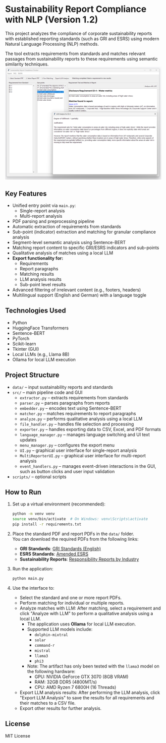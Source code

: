 # Sustainability Report Compliance with NLP (Version 1.2)

This project analyzes the compliance of corporate sustainability reports with established reporting standards (such as GRI and ESRS) using modern Natural Language Processing (NLP) methods.

The tool extracts requirements from standards and matches relevant passages from sustainability reports to these requirements using semantic similarity techniques.
![alt text](v1.2.png)

## Key Features
- Unified entry point via `main.py`:
  - Single-report analysis
  - Multi-report analysis
- PDF parsing and preprocessing pipeline
- Automatic extraction of requirements from standards
- Sub-point (indicator) extraction and matching for granular compliance analysis
- Segment-level semantic analysis using Sentence-BERT
- Matching report content to specific GRI/ESRS indicators and sub-points
- Qualitative analysis of matches using a local LLM
- **Export functionality for:**
  - Requirements
  - Report paragraphs
  - Matching results
  - LLM analysis results
  - Sub-point level results
- Advanced filtering of irrelevant content (e.g., footers, headers)
- Multilingual support (English and German) with a language toggle

## Technologies Used
- Python
- HuggingFace Transformers
- Sentence-BERT
- PyTorch
- Scikit-learn
- Tkinter (GUI)
- Local LLMs (e.g., Llama 8B)
- Ollama for local LLM execution

## Project Structure
- `data/` – input sustainability reports and standards
- `src/` – main pipeline code and GUI
  - `extractor.py` – extracts requirements from standards
  - `parser.py` – parses paragraphs from reports
  - `embedder.py` – encodes text using Sentence-BERT
  - `matcher.py` – matches requirements to report paragraphs
  - `analyze.py` – performs qualitative analysis using a local LLM
  - `file_handler.py` – handles file selection and processing
  - `exporter.py` – handles exporting data to CSV, Excel, and PDF formats
  - `language_manager.py` – manages language switching and UI text updates
  - `menu_manager.py` – configures the export menu
  - `UI.py` – graphical user interface for single-report analysis
  - `MultiReporterUI.py` – graphical user interface for multi-report analysis
  - `event_handlers.py` – manages event-driven interactions in the GUI, such as button clicks and user input validation
- `scripts/` – optional scripts

## How to Run
1. Set up a virtual environment (recommended):
   ```bash
   python -m venv venv
   source venv/bin/activate  # On Windows: venv\Scripts\activate
   pip install -r requirements.txt
   ```
2. Place the standard PDF and report PDFs in the `data/` folder.  
   You can download the required PDFs from the following links:
   - **GRI Standards**: [GRI Standards (English)](https://globalreporting.org/how-to-use-the-gri-standards/gri-standards-english-language/)
   - **ESRS Standards**: [Amended ESRS](https://www.efrag.org/en/amended-esrs-0)
   - **Sustainability Reports**: [Responsibility Reports by Industry](https://www.responsibilityreports.com/Browse/Industry)

3. Run the application:
   ```bash
   python main.py
   ```
4. Use the interface to:
   - Select the standard and one or more report PDFs.
   - Perform matching for individual or multiple reports.
   - Analyze matches with LLM: After matching, select a requirement and click "Analyze with LLM" to perform a qualitative analysis using a local LLM.
     - The application uses **Ollama** for local LLM execution.
     - Supported LLM models include:
       - `dolphin-mixtral`
       - `solar`
       - `command-r`
       - `mistral`
       - `llama3`
       - `phi3`
     - Note: The artifact has only been tested with the `llama3` model on the following hardware:
       - GPU: NVIDIA GeForce GTX 3070 (8GB VRAM)
       - RAM: 32GB DDR5 (4800MT/s)
       - CPU: AMD Ryzen 7 6800H (16 Threads)
   - Export LLM analysis results: After performing the LLM analysis, click "Export LLM Analysis" to save the results for all requirements and their matches to a CSV file.
   - Export other results for further analysis.

## License
MIT License
